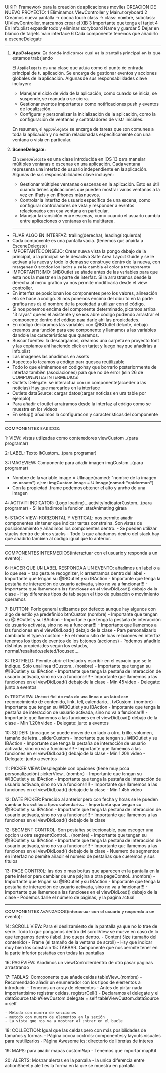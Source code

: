 
 UIKIT: Framework para la creación de aplicaciones moviles
 CREACION DE NUEVO PROYECTO:
 1 Eliminamos ViewController y Main.storyboard
 2 Creamos nueva pantalla -> cocoa touch class -> class: nombre, subclass: UIViewController, marcamos crear el XIB
 3 Importante que tenga el tarjet
 4 En info.plist expandir todo y eliminar storyboard Name y guardar 
 5 Dejar en blanco de tarjets main interface
 6 Cada componente tenemos que añadirlo a esceneDelegate
 
-------------------------------------------------------------------------------------------------------------

1. **AppDelegate:** Es donde indicamos cual es la pantalla principal en la que estamos trabajando

   El `AppDelegate` es una clase que actúa como el punto de entrada principal de tu aplicación. Se encarga de gestionar eventos y acciones globales de la aplicación. Algunas de sus responsabilidades clave incluyen:

   - Manejar el ciclo de vida de la aplicación, como cuando se inicia, se suspende, se reanuda o se cierra.
   - Gestionar eventos importantes, como notificaciones push y eventos de localización.
   - Configurar y personalizar la inicialización de la aplicación, como la configuración de ventanas y controladores de vista iniciales.

   En resumen, el `AppDelegate` se encarga de tareas que son comunes a toda la aplicación y no están relacionadas específicamente con una ventana o vista en particular.

2. **SceneDelegate:**

   El `SceneDelegate` es una clase introducida en iOS 13 para manejar múltiples ventanas o escenas en una aplicación. Cada ventana representa una interfaz de usuario independiente en la aplicación. Algunas de sus responsabilidades clave incluyen:

   - Gestionar múltiples ventanas o escenas en la aplicación. Esto es útil cuando tienes aplicaciones que pueden mostrar varias ventanas a la vez en iPads y en iPhones más nuevos.
   - Controlar la interfaz de usuario específica de una escena, como configurar controladores de vista y responder a eventos relacionados con esa ventana en particular.
   - Manejar la transición entre escenas, como cuando el usuario cambia entre aplicaciones o ventanas en la multitarea.

   -------------------------------------------------------------------------------------------------------------

   
 
* FIJAR ALGO EN INTERFAZ: trailing(derecha), leading(izquierda)
* Cada componente es una pantalla vacia. (tenemos que añairla a EsceneDelegate)
* IMPORTANTE CONSEJO: Crear nueva vista la pongo debajo de la principal, a la principal se le desactiva Safe Area Layout Guide y se le activan a la nueva y todo lo demas se construye dentro de la nueva, con margenes 0 a todos los lados y se le cambia el color a transparente
* IMPORTANTISIMO: @IBOutlet se añade antes de las variables para que esta nos la muestr en la parte de interfaz. Si la arrastramos desde la derecha al menu grafico ya nos permite modificarla desde el view controller.
* En interfaz se posicionan los componentes pero los valores, alineación etc se hace a codigo. Si nos ponemos encima del dibujito en la parte grafica nos da el nombre de la propiedad a utilizar con el código.
* Si nos ponemos encima del componente determinado, picamos arriba "3 rayas" que es el asistente y se nos abre código pudiendo arrastrar el componente dentro del código para darle ahi las propiedades.
* En código declaramos las variables con @IBOutlet delante, debajo creamos una función para ese componente y llamamos a las variables dandole las caracteristicas que queramos.
* Buscar fuentes: la descargamos, creamos una carpeta en proyecto font y las copiamos ahi haciendo click en tarjet y luego hay que añadirlas a info.plist
* Las imagenes las añadimos en assets
* Aspectos lo tocamos a código para quesea reutilizable
* Todo lo que eliminemos en codigo hay que borrarlo posteriormente de interfaz también (asociaciones) para que no de error (min 26 de COMPONENTES INTERMEDIOS)
* Outlets Delegate: se interactua con un componente(acceder a las noticias) Hay que marcarlos en la interface
* Outlets dataSource: cargar datos(cargar noticias en una table por ejemplo)
* Para añadir el outlet arratramos desde la interfaz al código como se muestra en los videos
* En setup() añadimos la configuracion y caracteristicas del componente

-------------------------------------------------------------------------------------------------------------


COMPONENTES BASICOS: 

1: VIEW: vistas utilizadas como contenedores viewCustom...(para programar)

2: LABEL: Texto lbCustom...(para programar)

3: IMAGEVIEW: Componente para añadir imagen imgCustom...(para programar)
   - Nombre de la variable.image = UIImage(named: "nombre de la imagen en assets")
    ejem: imgCustom.image = UIImage(named: "spiderman")
   - Con la propiedad .frame podemos obtener el alto y ancho de una imagen
   
4: ACTIVITI INDICATOR: (Logo loading)...activityIndicatorCustom...(para programar)
    - Si le añadimos la funcion .starAnimating girara
    
5: STACK VIEW: HORIZONTAL Y VERTICAL: nos permite añadir componentes sin tener que indicar tantas constrains. Son vistas de posicionamiento y añadimos los componentes dentro.
    - Se pueden utilizar stacks dentro de otros stacks
    - Todo lo que añadamos dentro del stack hay que añadirlo tambien al codigo igual que lo anterior.

-------------------------------------------------------------------------------------------------------------


COMPONENTES INTERMEDIOS(interactuar con el usuario y responda a un evento): 

6: HACER QUE UN LABEL RESPONDA A UN EVENTO: añadimos un label o a lo que sea + tap gesture recognizer, lo arrastramos dentro del label
    - Importante que tengan su @IBOutlet y su IBAction
    - Importante que tenga la pestaña de interacción de usuario activada, sino no va a funcionar!!!
    - Importante que llamemos a las funciones en el viewDidLoad() debajo de la clase
    - Hay diferentes tipos de tab segun el tipo de pulsación o movimiento queramos
    
7: BUTTON: Porlo general utilizamos por defecto aunque hay algunos con algo de estilo ya predefinido
btnCustom (nombre)
    - Importante que tengan su @IBOutlet y su IBAction
    - Importante que tenga la pestaña de interacción de usuario activada, sino no va a funcionar!!!
    - Importante que llamemos a las funciones en el viewDidLoad() debajo de la clase
    - Para personalizarlo cambiarlo el type a custom
    - En el mismo sitio de loas relaciones en interfaz tenemos los tipos de eventos de los botones (acciones)
    - Podemos añadirle distintas propiedades según los estados, normal/resaltado/seleted/focused....

8: TEXTFIELD: Permite abrir el teclado y escribir en el espacio que se le indique. Solo una linea
tfCustom.. (nombre)
    - Importante que tengan su @IBOutlet y su IBAction
    - Importante que tenga la pestaña de interacción de usuario activada, sino no va a funcionar!!!
    - Importante que llamemos a las funciones en el viewDidLoad() debajo de la clase
    - Min 45 video
    - Delegate: junto a eventos

9: TEXTVIEW: Un text fiel de más de una linea o un label con reconocimiento de contenido, link, telf, calendario...
tvCustom. (nombre)
    - Importante que tengan su @IBOutlet y su IBAction
    - Importante que tenga la pestaña de interacción de usuario activada, sino no va a funcionar!!!
    - Importante que llamemos a las funciones en el viewDidLoad() debajo de la clase
    - Min 1.20h video
    - Delegate: junto a eventos

10: SLIDER: Linea que se puede mover de un lado a otro, brillo, volumen, tamaño de letra...
sliderCustom
    - Importante que tengan su @IBOutlet y su IBAction
    - Importante que tenga la pestaña de interacción de usuario activada, sino no va a funcionar!!!
    - Importante que llamemos a las funciones en el viewDidLoad() debajo de la clase
    - Min 1.20h video
    - Delegate: junto a eventos
    
11: PICKER VIEW: Desplegable con opciones (tiene muy poca personalización)
pickerView.. (nombre)
    - Importante que tengan su @IBOutlet y su IBAction
    - Importante que tenga la pestaña de interacción de usuario activada, sino no va a funcionar!!!
    - Importante que llamemos a las funciones en el viewDidLoad() debajo de la clase
    - Min 1.45h video
    
12: DATE PICKER: Parecido al anterior pero con fecha y horas se le pueden cambiar los estilos a tipos calendario...
    - Importante que tengan su @IBOutlet y su IBAction
    - Importante que tenga la pestaña de interacción de usuario activada, sino no va a funcionar!!!
    - Importante que llamemos a las funciones en el viewDidLoad() debajo de la clase

12: SEGMENT CONTROL: Son pestañas seleccionable, para escoger una opcion u otra
segmentControl... (nombre)
    - Importante que tengan su @IBOutlet y su IBAction
    - Importante que tenga la pestaña de interacción de usuario activada, sino no va a funcionar!!!
    - Importante que llamemos a las funciones en el viewDidLoad() debajo de la clase
    - Nuemero de segmentos en interfaz no permite añadir el numero de pestañas que queremos y sus titulos
    
13: PAGE CONTROL: las dos o mas bolitas que aparecen en la pantalla en la parte inferior para cambiar de una página a otra
pageControl...(nombre)
    - Importante que tengan su @IBOutlet y su IBAction
    - Importante que tenga la pestaña de interacción de usuario activada, sino no va a funcionar!!!
    - Importante que llamemos a las funciones en el viewDidLoad() debajo de la clase
    - Podemos darle el número de páginas, y la pagina actual

-------------------------------------------------------------------------------------------------------------


COMPONENTES AVANZADOS(interactuar con el usuario y responda a un evento): 

14: SCROLL VIEW: Para el deslizamiento de la pantalla ya que no lo trae de serie. Todo lo que pongamos dentro del scrollView se mueve en caso de lo que tengamos dentro (label..)no quepa dentro.
    - Content Size (tamaño del contenido)
    - Frame (el tamaño de la ventana de scroll)
    - Hay que indicar muy bien los constrain
15: TABBAR: Componente que nos permite tener en la parte inferior pestañas con todas las pantallas

16: PAGEVIEW: Añadimos un viewControllerdentro de otro pasar paginas arrastrando

17: TABLAS: Comoponente que añade celdas 
tableView..(nombre)
    - Recomendado añadir un enumerador con los tipos de elementos a introducir.
    - Tenemos un array de elementos
    - Antes de pintar nada importantisimo registrar celdas.
                registerCell()
    - Declaramos el delegate y el dataSource
        tableViewCustom.delegate = self
        tableViewCustom.dataSource = self
        
    - Método con numero de secciones
    - metodo con numero de elementos en la seción
    - La vista que nos va a mostrar al entrar en el bucle

18: COLLECTION: Igual que las celdas pero con más posibilidades de tamaños y formas.
    - Página cocoa controls: componentes y layouts visuales para reutilizarlos
    - Página Awesome ios: directorio de librerias de interes

19: MAPS: para añadir mapas 
customMap
    - Tenemos que importar mapKit

20: ALERTS: Mostrar alertas en la pantalla
    - la unica diferencia entre actionSheet y alert es la forma en la que se muestra en pantalla

